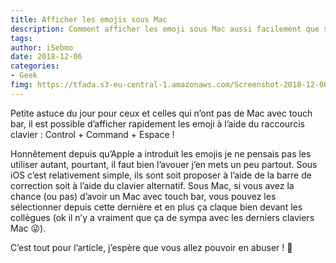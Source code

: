 ```yaml
---
title: Afficher les emojis sous Mac
description: Comment afficher les emoji sous Mac aussi facilement que sous iOS et même sans la fameuse Touch Bar ! Réponse dans l’article.
tags: 
author: iSebmo
date: 2018-12-06
categories: 
- Geek
fimg: https://tfada.s3-eu-central-1.amazonaws.com/Screenshot-2018-12-06-at-22.47.54.fae24a689de94ae09e0e2d3c600aa779-uexHU0y6p0mJdnRtsRFC.jpg
---
```

Petite astuce du jour pour ceux et celles qui n’ont pas de Mac avec touch bar, il est possible d’afficher rapidement les emoji à l’aide du raccourcis clavier :
Control + Command + Espace !

Honnêtement depuis qu’Apple a introduit les emojis je ne pensais pas les utiliser autant, pourtant, il faut bien l’avouer j’en mets un peu partout. Sous iOS c’est relativement simple, ils sont soit proposer à l’aide de la barre de correction soit à l’aide du clavier alternatif. Sous Mac, si vous avez la chance (ou pas) d’avoir un Mac avec touch bar, vous pouvez les sélectionner depuis cette dernière et en plus ça claque bien devant les collègues (ok il n’y a vraiment que ça de sympa avec les derniers claviers Mac 😜).

C’est tout pour l’article, j’espère que vous allez pouvoir en abuser ! 👻